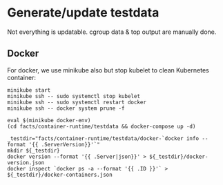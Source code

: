 # Generate/update testdata

Not everything is updatable. cgroup data & top output are manually done.

## Docker

For docker, we use minikube also but stop kubelet to clean Kubernetes container:
```
minikube start
minikube ssh -- sudo systemctl stop kubelet
minikube ssh -- sudo systemctl restart docker
minikube ssh -- docker system prune -f

eval $(minikube docker-env)
(cd facts/container-runtime/testdata && docker-compose up -d)

_testdir="facts/container-runtime/testdata/docker-`docker info --format '{{ .ServerVersion}}'`"
mkdir ${_testdir}
docker version --format '{{ .Server|json}}' > ${_testdir}/docker-version.json
docker inspect `docker ps -a --format '{{ .ID }}'` > ${_testdir}/docker-containers.json
```
